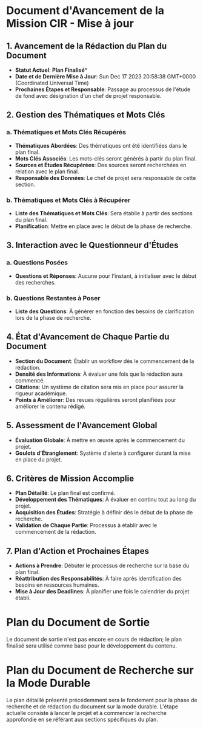 # Document d'Avancement de la Mission CIR - Mise à jour

## 1. Avancement de la Rédaction du Plan du Document
- **Statut Actuel**: **Plan Finalisé***
- **Date et de Dernière Mise à Jour**: Sun Dec 17 2023 20:58:38 GMT+0000 (Coordinated Universal Time)
- **Prochaines Étapes et Responsable**: Passage au processus de l'étude de fond avec désignation d'un chef de projet responsable.

## 2. Gestion des Thématiques et Mots Clés
### a. Thématiques et Mots Clés Récupérés
- **Thématiques Abordées**: Des thématiques ont été identifiées dans le plan final.
- **Mots Clés Associés**: Les mots-clés seront générés à partir du plan final.
- **Sources et Études Récupérées**: Des sources seront recherchées en relation avec le plan final.
- **Responsable des Données**: Le chef de projet sera responsable de cette section.

### b. Thématiques et Mots Clés à Récupérer
- **Liste des Thématiques et Mots Clés**: Sera établie à partir des sections du plan final.
- **Planification**: Mettre en place avec le début de la phase de recherche.

## 3. Interaction avec le Questionneur d'Études
### a. Questions Posées
- **Questions et Réponses**: Aucune pour l'instant, à initialiser avec le début des recherches.
### b. Questions Restantes à Poser
- **Liste des Questions**: À générer en fonction des besoins de clarification lors de la phase de recherche.

## 4. État d'Avancement de Chaque Partie du Document
- **Section du Document**: Établir un workflow dès le commencement de la rédaction.
- **Densité des Informations**: À évaluer une fois que la rédaction aura commencé.
- **Citations**: Un système de citation sera mis en place pour assurer la rigueur académique.
- **Points à Améliorer**: Des revues régulières seront planifiées pour améliorer le contenu rédigé.

## 5. Assessment de l'Avancement Global
- **Évaluation Globale**: À mettre en œuvre après le commencement du projet.
- **Goulots d'Étranglement**: Système d'alerte à configurer durant la mise en place du projet.

## 6. Critères de Mission Accomplie
- **Plan Détaillé**: Le plan final est confirmé.
- **Développement des Thématiques**: À évaluer en continu tout au long du projet.
- **Acquisition des Études**: Stratégie à définir dès le début de la phase de recherche.
- **Validation de Chaque Partie**: Processus à établir avec le commencement de la rédaction.

## 7. Plan d'Action et Prochaines Étapes
- **Actions à Prendre**: Débuter le processus de recherche sur la base du plan final.
- **Réattribution des Responsabilités**: À faire après identification des besoins en ressources humaines.
- **Mise à Jour des Deadlines**: À planifier une fois le calendrier du projet établi.

# Plan du Document de Sortie

Le document de sortie n'est pas encore en cours de rédaction; le plan finalisé sera utilisé comme base pour le développement du contenu.

# Plan du Document de Recherche sur la Mode Durable

Le plan détaillé présenté précédemment sera le fondement pour la phase de recherche et de rédaction du document sur la mode durable. L'étape actuelle consiste à lancer le projet et à commencer la recherche approfondie en se référant aux sections spécifiques du plan.
